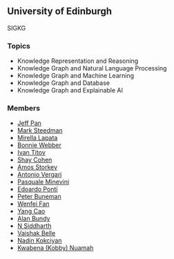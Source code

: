 ## University of Edinburgh

SIGKG

### Topics
- Knowledge Representation and Reasoning
- Knowledge Graph and Natural Language Processing
- Knowledge Graph and Machine Learning
- Knowledge Graph and Database
- Knowledge Graph and Explainable AI

### Members
- [Jeff Pan](http://knowledge-representation.org/j.z.pan/)
- [Mark Steedman](https://homepages.inf.ed.ac.uk/steedman/)
- [Mirella Lapata](https://homepages.inf.ed.ac.uk/mlap/index.php?page=research)
- [Bonnie Webber](https://homepages.inf.ed.ac.uk/bonnie/)
- [Ivan Titov](https://ivan-titov.org/)
- [Shay Cohen](https://homepages.inf.ed.ac.uk/scohen/)
- [Amos Storkey](https://homepages.inf.ed.ac.uk/amos/)
- [Antonio Vergari](http://nolovedeeplearning.com/)
- [Pasquale Minevini](http://www.neuralnoise.com/)
- [Edoardo Ponti](https://ducdauge.github.io/)
- [Peter Buneman](https://homepages.inf.ed.ac.uk/opb/)
- [Wenfei Fan](https://homepages.inf.ed.ac.uk/wenfei/)
- [Yang Cao](https://homepages.inf.ed.ac.uk/ycao/)
- [Alan Bundy](https://sweb.inf.ed.ac.uk/bundy/)
- [N Siddharth](https://homepages.inf.ed.ac.uk/snaraya3/)
- [Vaishak Belle](http://vaishakbelle.com/)
- [Nadin Kokciyan](http://www.nadinkokciyan.com/)
- [Kwabena (Kobby) Nuamah](https://www.inf.ed.ac.uk/people/staff/Kwabena_Nuamah.html)
